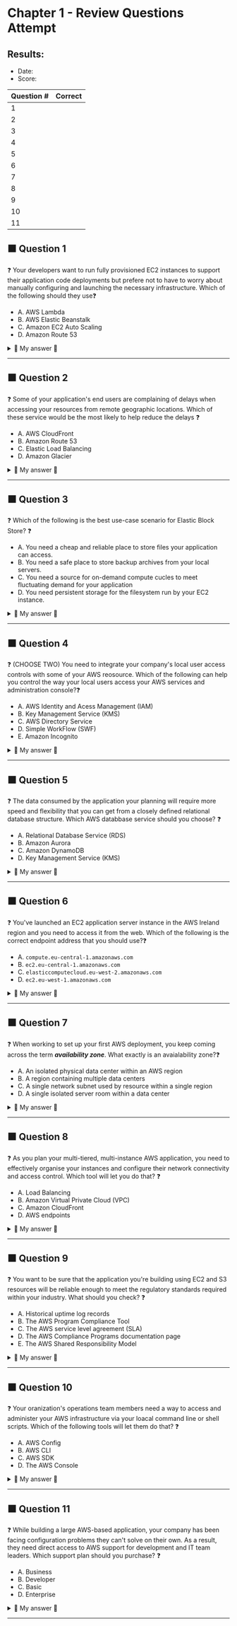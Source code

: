 # Chapter 1 - Review Questions Attempt #

## Results:

* Date: 
* Score: 

| Question # | Correct  |
| ---------- | -------  |
| 1          |          |
| 2          |          |
| 3          |          |
| 4          |          |
| 5          |          |
| 6          |          |
| 7          |          |
| 8          |          |
| 9          |          |
| 10         |          |
| 11         |          |

## 🟧 Question 1

❓ Your developers want to run fully provisioned EC2 instances to support their application code deployments but prefere not to have to worry about manually configuring and launching the necessary infrastructure. Which of the following should they use❓


* A. AWS Lambda
* B. AWS Elastic Beanstalk
* C. Amazon EC2 Auto Scaling
* D. Amazon Route 53

<details>
<summary> 📝 My answer 📝 </summary>


</details>

<hr>


## 🟧 Question 2

❓ Some of your application's end users are complaining of delays when accessing your resources from remote geographic locations. Which of these service would be the most likely to help reduce the delays ❓


* A. AWS CloudFront
* B. Amazon Route 53
* C. Elastic Load Balancing
* D. Amazon Glacier

<details>
<summary> 📝 My answer 📝 </summary>


</details>

<hr>

## 🟧 Question 3

❓ Which of the following is the best use-case scenario for Elastic Block Store? ❓

* A. You need a cheap and reliable place to store files your application can access.
* B. You need a safe place to store backup archives from your local servers.
* C. You need a source for on-demand compute cucles to meet fluctuating demand for your application
* D. You need persistent storage for the filesystem run by your EC2 instance.

<details>
<summary> 📝 My answer 📝 </summary>


</details>
<hr>

## 🟧 Question 4

❓ (CHOOSE TWO) You need to integrate your company's local user access controls with some of your AWS reosource. Which of the following can help you control the way your local users access your AWS services and administration console?❓

* A. AWS Identity and Acess Management (IAM)
* B. Key Management Service (KMS)
* C. AWS Directory Service
* D. Simple WorkFlow (SWF)
* E. Amazon Incognito

<details>
<summary> 📝 My answer 📝 </summary>


</details>
<hr>

## 🟧 Question 5

❓ The data consumed by the application your planning will require more speed and flexibility that you can get from a closely defined relational database structure. Which AWS databbase service should you choose? ❓

* A. Relational Database Service (RDS)
* B. Amazon Aurora
* C. Amazon DynamoDB
* D. Key Management Service (KMS)

<details>
<summary> 📝 My answer 📝 </summary>


</details>
<hr>

## 🟧 Question 6

❓ You've launched an EC2 application server instance in the AWS Ireland region and you need to access it from the web. Which of the following is the correct endpoint address that you should use?❓

* A. `compute.eu-central-1.amazonaws.com`
* B. `ec2.eu-central-1.amazonaws.com`  
* C. `elasticcomputecloud.eu-west-2.amazonaws.com`
* D. `ec2.eu-west-1.amazonaws.com`

<details>
<summary> 📝 My answer 📝 </summary>


</details>
<hr>

## 🟧 Question 7

❓ When working to set up your first AWS deployment, you keep coming across the term ***availability zone***. What exactly is an avaialability zone?❓

* A. An isolated physical data center within an AWS region
* B. A region containing multiple data centers
* C. A single network subnet used by resource within a single region
* D. A single isolated server room within a data center
  
<details>
<summary> 📝 My answer 📝 </summary>


</details>
<hr>

## 🟧 Question 8

❓ As you plan your multi-tiered, multi-instance AWS application, you need to effectively organise your instances and configure their network connectivity and access control. Which tool will let you do that? ❓

* A. Load Balancing
* B. Amazon Virtual Private Cloud (VPC)
* C. Amazon CloudFront
* D. AWS endpoints

<details>
<summary> 📝 My answer 📝 </summary>


</details>

<hr>

## 🟧 Question 9

❓ You want to be sure that the application you're building using EC2 and S3 resources will be reliable enough to meet the regulatory standards required within your industry. What should you check? ❓

* A. Historical uptime log records
* B. The AWS Program Compliance Tool
* C. The AWS service level agreement (SLA)
* D. The AWS Compliance Programs documentation page
* E. The AWS Shared Responsibility Model

<details>
<summary> 📝 My answer 📝 </summary>


</details>
<hr>

## 🟧 Question 10

❓ Your oranization's operations team members need a way to access and administer your AWS infrastructure via your loacal command line or shell scripts. Which of the following tools will let them do that? ❓

* A. AWS Config
* B. AWS CLI
* C. AWS SDK
* D. The AWS Console

<details>
<summary> 📝 My answer 📝 </summary>


</details>
<hr>

## 🟧 Question 11

❓ While building a large AWS-based application, your company has been facing configuration problems they can't solve on their own. As a result, they need direct access to AWS support for development and IT team leaders. Which support plan should you purchase? ❓

* A. Business
* B. Developer
* C. Basic
* D. Enterprise

<details>
<summary> 📝 My answer 📝 </summary>


</details>
<hr>
